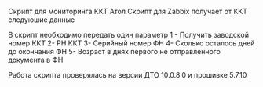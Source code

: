 Скрипт для мониторинга ККТ Атол
Скрипт для Zabbix получает от ККТ следуюшие данные

В скрипт необходимо передать один параметр
1 - Получить заводской номер ККТ
2- РН ККТ
3- Серийный номер ФН
4- Сколько осталось дней до окончания ФН
5- Возраст в днях первого не отправленного документа в ФН

Работа скрипта проверялась на версии ДТО 10.0.8.0 и прошивке 5.7.10
